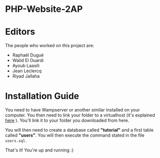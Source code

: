 # PHP-Website-2AP

# Editors
The people who worked on this project are:
- Raphaël Dugué
- Walid El Ouardi
- Ayoub Laasili
- Jean Leclercq
- Riyad Jallaha

# Installation Guide
You need to have Wampserver or another similar installed on your computer.
You then need to link your folder to a virtualhost (it's explained [here](https://agence-web.cubis-helios.com/wamp-creer-un-nouveau-vhosts-domaine-sous-domaine/) ). You'll link it to your folder you downloaded from here.

You will then need to create a database called **"tutorial"** and a first table called **"users"**. You will then execute the command stated in the file `users.sql`.

That's it! You're up and running :)





